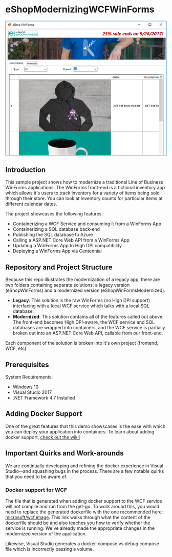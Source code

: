# eShopModernizingWCFWinForms

![WinForms](assets/winForms.PNG)

## Introduction
This sample project shows how to modernize a traditional Line of Business WinForms applications. The WinForms front-end is a fictional inventory app which allows it's users to track inventory for a variety of items being sold through their store. You can look at inventory counts for particular items at different calendar dates. 

The project showcases the following features:
- Containerizing a WCF Service and consuming it from a WinForms App
- Containerizing a SQL database back-end
- Publishing the SQL database to Azure
- Calling a ASP.NET Core Web API from a WinForms App
- Updating a WinForms App to High DPI compatibility
- Deploying a WinForms App via Centennial

## Repository and Project Structure

Because this repo illustrates the modernization of a legacy app, there are two folders containing separate solutions: a legacy version (eShopWinForms) and a modernized version (eShopWinFormsModernized). 
 - **Legacy**: This solution is the raw WinForms (no High DPI support) interfacing with a local WCF service which talks with a local SQL database.
 - **Modernized**: This solution contains all of the features called out above. The front-end becomes High DPI-aware, the WCF service and SQL databases are wrapped into containers, and the WCF service is partially broken out into an ASP.NET Core Web API, callable from our front-end.

Each component of the solution is broken into it's own project (frontend, WCF, etc).

## Prerequisites
System Requirements:
- Windows 10 
- Visual Studio 2017
- .NET Framework 4.7 Installed

## Adding Docker Support

One of the great features that this demo showscases is the ease with which you can deploy your application into containers. To learn about adding docker support, [check out the wiki!](https://github.com/dotnet-architecture/eShopModernizingWCFWinForms/wiki/1.-Adding-Docker-Support)

## Important Quirks and Work-arounds

We are continually developing and refining the docker experience in Visual Studio--and squashing bugs in the process. There are a few notable quirks that you need to be aware of:

### Docker support for WCF

The file that is generated when adding docker support to the WCF service will not compile and run from the get-go. To work around this, you would need to replace the generated dockerfile with the one recommended here: [microsoft/wcf image](https://hub.docker.com/r/microsoft/wcf/). This link walks through what the content of the dockerfile should be and also teaches you how to verify whether the service is running. We've already made the appropriate changes in the modernized version of the application.

Likewise, Visual Studio generates a docker-compose.vs.debug compose file which is incorrectly passing a volume.